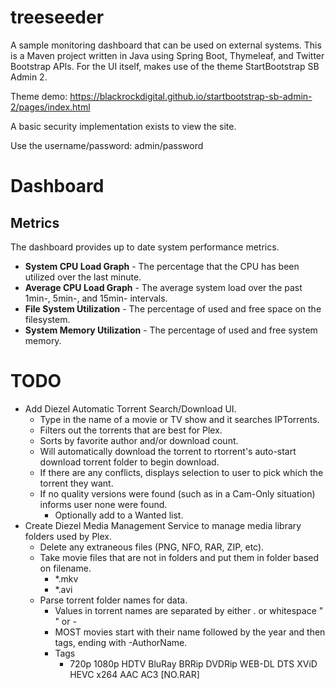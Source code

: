 # treeseeder

A sample monitoring dashboard that can be used on external systems. This is a Maven project written in Java using Spring Boot, Thymeleaf, and Twitter Bootstrap APIs. For the UI itself, makes use of the theme StartBootstrap SB Admin 2.

Theme demo:
https://blackrockdigital.github.io/startbootstrap-sb-admin-2/pages/index.html

A basic security implementation exists to view the site.

Use the username/password:	admin/password

# Dashboard

## Metrics

The dashboard provides up to date system performance metrics.

* **System CPU Load Graph** - The percentage that the CPU has been utilized over the last minute.
* **Average CPU Load Graph** - The average system load over the past 1min-, 5min-, and 15min- intervals.
* **File System Utilization** - The percentage of used and free space on the filesystem.
* **System Memory Utilization** - The percentage of used and free system memory.

# TODO

 * Add Diezel Automatic Torrent Search/Download UI.
   * Type in the name of a movie or TV show and it searches IPTorrents.
   * Filters out the torrents that are best for Plex.
   * Sorts by favorite author and/or download count.
   * Will automatically download the torrent to rtorrent's auto-start download torrent folder to begin download.
   * If there are any conflicts, displays selection to user to pick which the torrent they want.
   * If no quality versions were found (such as in a Cam-Only situation) informs user none were found.
     * Optionally add to a Wanted list.
 * Create Diezel Media Management Service to manage media library folders used by Plex.
   * Delete any extraneous files (PNG, NFO, RAR, ZIP, etc).
   * Take movie files that are not in folders and put them in folder based on filename.
     * *.mkv
     * *.avi
   * Parse torrent folder names for data.
     * Values in torrent names are separated by either . or whitespace " " or -
     * MOST movies start with their name followed by the year and then tags, ending with -AuthorName.
     * Tags
       * 720p 1080p HDTV BluRay BRRip DVDRip WEB-DL DTS XViD HEVC x264 AAC AC3 [NO.RAR]